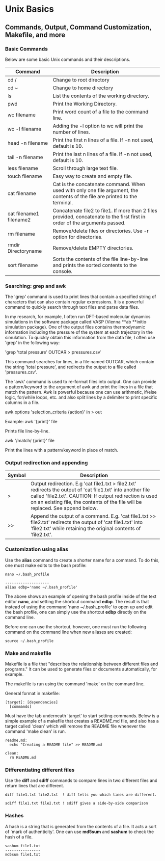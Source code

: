 # Unix Basics

## Commands, Output, Command Customization, Makefile, and more

### Basic Commands

Below are some basic Unix commands and their descriptions.

| Command                 | Description                                                                                                                  |
| ----------------------- | ---------------------------------------------------------------------------------------------------------------------------- |
| cd /                    | Change to root directory                                                                                                     |
| cd ~                    | Change to home directory                                                                                                     |
| ls                      | List the contents of the working directory.                                                                                  |
| pwd                     | Print the Working Directory.                                                                                                 |
| wc filename             | Print word count of a file to the command line.                                                                              |
| wc -l filename          | Adding the -l option to wc will print the number of lines.                                                                   |
| head -n filename        | Print the first n lines of a file. If -n not used, default is 10.                                                            |
| tail -n filename        | Print the last n lines of a file. If -n not used, default is 10.                                                             |
| less filename           | Scroll through large text file.                                                                                              |
| touch filename          | Easy way to create and empty file.                                                                                           |
| cat filename            | Cat is the concatenate command. When used with only one file argument, the contents of the file are printed to the terminal. |
| cat filename1 filename2 | Concatenate file2 to file1. If more than 2 files provided, concatenate to the first first in order of the arguments passed.  |
| rm filename             | Remove/delete files or directories. Use -r option for directories.                                                           |
| rmdir Directoryname     | Remove/delete EMPTY directories.                                                                                             |
| sort filename           | Sorts the contents of the file line-by-line and prints the sorted contents to the console.                                   |

### Searching: grep and awk

The 'grep' command is used to print lines that contain a specified string of characters that can also contain regular expressions. It is a powerful command to quickly search through text files and parse data files.

In my research, for example, I often run DFT-based molecular dynamics simulations in the software package called VASP (Vienna **ab **initio simulation package). One of the output files contains thermodynamic information including the pressure of the system at each trajectory in the simulation. To quickly obtain this information from the data file, I often use 'grep' in the following way:

'grep 'total pressure' OUTCAR > pressures.csv'

This command searches for lines, in a file named OUTCAR, which contain the string 'total pressure', and redirects the output to a file called 'pressures.csv'.

The 'awk' command is used to re-format files into output. One can provide a pattern/keyword to the argument of awk and print the lines in a file that match the pattern. Awk is powerful because one can use arithmetic, if/else logic, for/while loops, etc. and also split lines by a delimiter to print specific columns in a file.

awk options 'selection_criteria {action}' in > out

Example: awk '{print}' file

Prints file line-by-line.

awk '/match/ {print}' file

Print the lines with a pattern/keyword in place of match.

### Output redirection and appending

| Symbol | Description                                                                                                                                                                                                                                                |
| ------ | ---------------------------------------------------------------------------------------------------------------------------------------------------------------------------------------------------------------------------------------------------------- |
| >      | Output redirection. E.g 'cat file1.txt > file2.txt' redirects the output of 'cat file1.txt' into another file called 'file2.txt'. CAUTION: If output redirection is used on an existing file, the contents of the file will be replaced. See append below. |
| >>     | Append the output of a command. E.g. 'cat file1.txt >> file2.txt' redirects the output of 'cat file1.txt' into 'file2.txt' while retaining the original contents of 'file2.txt'.                                                                           |

### Customization using alias

Use the **alias** command to create a shorter name for a command. To do this, one must make edits to the bash profile:

```
nano ~/.bash_profile

--------------------
alias edbp='nano ~/.bash_profile'

```

The above shows an example of opening the bash profile inside of the text editor **nano**, and setting the shortcut command **edbp**. The result is that instead of using the command 'nano ~/.bash_profile' to open up and edit the bash profile, one can simply use the shortcut **edbp** directly on the command line.

Before one can use the shortcut, however, one must run the following command on the command line when new aliases are created:

```
source ~/.bash_profile
```

### Make and makefile

Makefile is a file that "describes the relationship between different files and programs." It can be used to generate files or documents automatically, for example.

The makefile is run using the command 'make' on the command line.

General format in makefile:

```
[target]: [dependencies]
  [commands]
```

Must have the tab underneath 'target' to start setting commands. Below is a simple example of a makefile that creates a README.md file, and also has a target called 'clean' which will remove the README file whenever the command 'make clean' is run.

```
readme.md:
  echo "Creating a README file" >> README.md

clean:
  rm README.md

```

### Differentiating different files

Use the **diff** and **sdiff** commands to compare lines in two different files and return lines that are different.

```
diff file1.txt file2.txt  ! diff tells you which lines are different.

sdiff file1.txt file2.txt ! sdiff gives a side-by-side comparison
```

### Hashes

A hash is a string that is generated from the contents of a file. It acts a sort of 'mark of authenticity'. One can use **md5sum** and **sashum** to check the hash of a file.

```
sashum file1.txt
----------------
md5sum file1.txt
```
